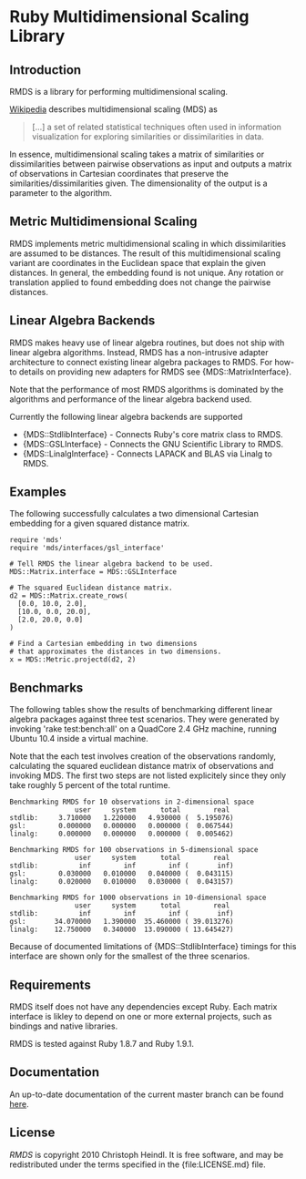 # Ruby Multidimensional Scaling Library

## Introduction

RMDS is a library for performing multidimensional scaling. 

[Wikipedia][wiki_mds] describes multidimensional scaling (MDS) as
> [...] a set of related statistical techniques often used in information 
> visualization for exploring similarities or dissimilarities in data.

In essence, multidimensional scaling takes a matrix of similarities or dissimilarities between pairwise observations as input and outputs a matrix of observations in Cartesian coordinates that preserve the similarities/dissimilarities given. The dimensionality of the output is a parameter to the algorithm.

## Metric Multidimensional Scaling

RMDS implements metric multidimensional scaling in which dissimilarities are assumed to be distances. The result of this multidimensional scaling variant are coordinates in the Euclidean space that explain the given distances. In general, the embedding found is not unique. Any rotation or translation applied to found embedding does not change the pairwise distances.

## Linear Algebra Backends

RMDS makes heavy use of linear algebra routines, but does not ship with linear algebra algorithms. Instead, RMDS has a non-intrusive adapter architecture to connect existing linear algebra packages to RMDS. For how-to details on providing new adapters for RMDS see {MDS::MatrixInterface}.

Note that the performance of most RMDS algorithms is dominated by the algorithms and performance of the linear algebra backend used. 

Currently the following linear algebra backends are supported

- {MDS::StdlibInterface} - Connects Ruby's core matrix class to RMDS.
- {MDS::GSLInterface} - Connects the GNU Scientific Library to RMDS.
- {MDS::LinalgInterface} - Connects LAPACK and BLAS via Linalg to RMDS.

## Examples

The following successfully calculates a two dimensional Cartesian embedding for a given squared distance matrix.
  
    require 'mds'
    require 'mds/interfaces/gsl_interface'
    
    # Tell RMDS the linear algebra backend to be used.
    MDS::Matrix.interface = MDS::GSLInterface
    
    # The squared Euclidean distance matrix.
    d2 = MDS::Matrix.create_rows(
      [0.0, 10.0, 2.0], 
      [10.0, 0.0, 20.0], 
      [2.0, 20.0, 0.0]
    )
    
    # Find a Cartesian embedding in two dimensions
    # that approximates the distances in two dimensions.
    x = MDS::Metric.projectd(d2, 2)
    
## Benchmarks
The following tables show the results of benchmarking different linear algebra packages against three test scenarios. They were generated by invoking 'rake test:bench:all' on a QuadCore 2.4 GHz machine, running Ubuntu 10.4 inside a virtual machine.

Note that the each test involves creation of the observations randomly, calculating the squared euclidean distance matrix of observations and invoking MDS. The first two steps are not listed explicitely since they only take roughly 5 percent of the total runtime.

    Benchmarking RMDS for 10 observations in 2-dimensional space
                    user     system      total        real
    stdlib:     3.710000   1.220000   4.930000 (  5.195076)
    gsl:        0.000000   0.000000   0.000000 (  0.067544)
    linalg:     0.000000   0.000000   0.000000 (  0.005462)
    
    Benchmarking RMDS for 100 observations in 5-dimensional space
                    user     system      total        real
    stdlib:          inf        inf        inf (       inf)
    gsl:        0.030000   0.010000   0.040000 (  0.043115)
    linalg:     0.020000   0.010000   0.030000 (  0.043157)
    
    Benchmarking RMDS for 1000 observations in 10-dimensional space
                    user     system      total        real
    stdlib:          inf        inf        inf (       inf)
    gsl:       34.070000   1.390000  35.460000 ( 39.013276)
    linalg:    12.750000   0.340000  13.090000 ( 13.645427)
    
Because of documented limitations of {MDS::StdlibInterface} timings for this interface are shown only for the smallest of the three scenarios.

## Requirements

RMDS itself does not have any dependencies except Ruby. Each matrix interface is likley to depend on one or more external projects, such as bindings and native libraries.

RMDS is tested against Ruby 1.8.7 and Ruby 1.9.1.

## Documentation

An up-to-date documentation of the current master branch can be found [here](http://rdoc.info/github/cheind/rmds/master/frames).

## License

*RMDS* is copyright 2010 Christoph Heindl. It is free software, and may be redistributed under the terms specified in the {file:LICENSE.md} file.

[wiki_mds]: http://en.wikipedia.org/wiki/Multidimensional_scaling "Wikipedia - Multidimensional Scaling"
